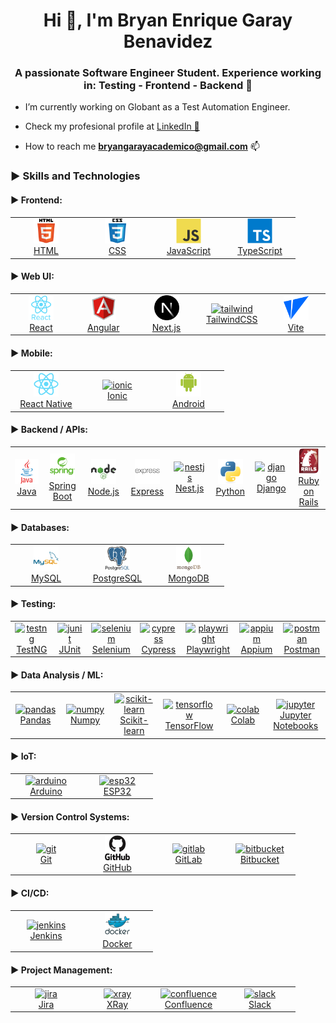 <h1 align="center">Hi 👋, I'm Bryan Enrique Garay Benavidez</h1>
<h3 align="center">A passionate Software Engineer Student. Experience working in: Testing - Frontend - Backend  🚀
</h3>

- I’m currently working on Globant as a Test Automation Engineer.

- Check my profesional profile at <a href="https://www.linkedin.com/in/bg99astro/" target="blank" rel="nofollow">LinkedIn 💼</a> 

- How to reach me **bryangarayacademico@gmail.com** 📫 

<h3 align="left">▶ Skills and Technologies</h3>

<h4 align="left">▶ Frontend:</h4>
<table>
  <tr>
    <td align="center" width="100">
      <a href="https://www.w3.org/html/" target="_blank" rel="nofollow">
        <img src="https://raw.githubusercontent.com/devicons/devicon/master/icons/html5/html5-original-wordmark.svg" alt="html5" width="40" height="40"/><br />
        HTML
      </a>
    </td>
    <td align="center" width="100">
      <a href="https://www.w3schools.com/css/" target="_blank" rel="nofollow">
        <img src="https://raw.githubusercontent.com/devicons/devicon/master/icons/css3/css3-original-wordmark.svg" alt="css3" width="40" height="40"/><br />
        CSS
      </a>
    </td>
    <td align="center" width="100">
      <a href="https://www.javascript.com/" target="_blank" rel="nofollow">
        <img src="https://raw.githubusercontent.com/devicons/devicon/master/icons/javascript/javascript-original.svg" alt="javascript" width="40" height="40"/><br />
        JavaScript
      </a>
    </td>
    <td align="center" width="100">
      <a href="https://www.typescriptlang.org/" target="_blank" rel="nofollow">
        <img src="https://raw.githubusercontent.com/devicons/devicon/master/icons/typescript/typescript-original.svg" alt="typescript" width="40" height="40"/><br />
        TypeScript
      </a>
    </td>
  </tr>
</table>

<h4 align="left">▶ Web UI:</h4>
<table>
  <tr>
    <td align="center" width="100">
      <a href="https://reactjs.org/" target="_blank" rel="nofollow">
        <img src="https://raw.githubusercontent.com/devicons/devicon/master/icons/react/react-original-wordmark.svg" alt="react" width="40" height="40"/><br />
        React
      </a>
    </td>
    <td align="center" width="100">
      <a href="https://angular.io/" target="_blank" rel="nofollow">
        <img src="https://raw.githubusercontent.com/devicons/devicon/master/icons/angularjs/angularjs-original.svg" alt="angular" width="40" height="40"/><br />
        Angular
      </a>
    </td>
    <td align="center" width="100">
      <a href="https://nextjs.org/" target="_blank" rel="nofollow">
        <img src="https://github.com/devicons/devicon/raw/master/icons/nextjs/nextjs-original.svg" alt="nextjs" width="40" height="40"/><br />
        Next.js
      </a>
    </td>
    <td align="center" width="100">
      <a href="https://tailwindcss.com/" target="_blank" rel="nofollow">
        <img src="https://www.vectorlogo.zone/logos/tailwindcss/tailwindcss-icon.svg" alt="tailwind" width="40" height="40"/><br />
        TailwindCSS
      </a>
    </td>
    <td align="center" width="100">
      <a href="https://vitejs.dev/" target="_blank" rel="nofollow">
        <img src="https://raw.githubusercontent.com/devicons/devicon/master/icons/vite/vite-original.svg" alt="vite" width="40" height="40"/><br />
        Vite
      </a>
    </td>
  </tr>
</table>

<h4 align="left">▶ Mobile:</h4>
<table>
  <tr>
    <td align="center" width="100">
      <a href="https://reactnative.dev/" target="_blank" rel="nofollow">
        <img src="https://raw.githubusercontent.com/devicons/devicon/master/icons/react/react-original.svg" alt="react native" width="40" height="40"/><br />
        React Native
      </a>
    </td>
    <td align="center" width="100">
      <a href="https://ionicframework.com/" target="_blank" rel="nofollow">
        <img src="https://upload.wikimedia.org/wikipedia/commons/d/d1/Ionic_Logo.svg" alt="ionic" width="40" height="40"/><br />
        Ionic
      </a>
    </td>
    <td align="center" width="100">
      <a href="https://www.android.com/" target="_blank" rel="nofollow">
        <img src="https://raw.githubusercontent.com/devicons/devicon/master/icons/android/android-original-wordmark.svg" alt="android" width="40" height="40"/><br />
        Android
      </a>
    </td>
  </tr>
</table>

<h4 align="left">▶ Backend / APIs:</h4>
<table>
  <tr>
    <td align="center" width="100">
      <a href="https://www.java.com/" target="_blank" rel="nofollow">
        <img src="https://raw.githubusercontent.com/devicons/devicon/master/icons/java/java-original-wordmark.svg" alt="java" width="40" height="40"/><br />
        Java
      </a>
    </td>
    <td align="center" width="100">
      <a href="https://spring.io/projects/spring-boot" target="_blank" rel="nofollow">
        <img src="https://raw.githubusercontent.com/devicons/devicon/master/icons/spring/spring-original-wordmark.svg" alt="spring boot" width="40" height="40"/><br />
        Spring Boot
      </a>
    </td>
    <td align="center" width="100">
      <a href="https://nodejs.org" target="_blank" rel="nofollow">
        <img src="https://raw.githubusercontent.com/devicons/devicon/master/icons/nodejs/nodejs-original-wordmark.svg" alt="nodejs" width="40" height="40"/><br />
        Node.js
      </a>
    </td>
    <td align="center" width="100">
      <a href="https://expressjs.com/" target="_blank" rel="nofollow">
        <img src="https://raw.githubusercontent.com/devicons/devicon/master/icons/express/express-original-wordmark.svg" alt="express" width="40" height="40"/><br />
        Express
      </a>
    </td>
    <td align="center" width="100">
      <a href="https://nestjs.com/" target="_blank" rel="nofollow">
        <img src="https://nestjs.com/logo-small-gradient.76616405.svg" alt="nestjs" width="40" height="40"/><br />
        Nest.js
      </a>
    </td>
    <td align="center" width="100">
      <a href="https://www.python.org/" target="_blank" rel="nofollow">
        <img src="https://raw.githubusercontent.com/devicons/devicon/master/icons/python/python-original.svg" alt="python" width="40" height="40"/><br />
        Python
      </a>
    </td>
    <td align="center" width="100">
      <a href="https://www.djangoproject.com/" target="_blank" rel="nofollow">
        <img src="https://github.com/rahuldkjain/github-profile-readme-generator/blob/master/src/images/icons/Framework/django.svg" alt="django" width="40" height="40"/><br />
        Django
      </a>
    </td>
    <td align="center" width="100">
      <a href="https://rubyonrails.org/" target="_blank" rel="nofollow">
        <img src="https://raw.githubusercontent.com/devicons/devicon/master/icons/rails/rails-original-wordmark.svg" alt="ruby on rails" width="40" height="40"/><br />
        Ruby on Rails
      </a>
    </td>
  </tr>
</table>

<h4 align="left">▶ Databases:</h4>
<table>
  <tr>
    <td align="center" width="100">
      <a href="https://www.mysql.com/" target="_blank" rel="nofollow">
        <img src="https://raw.githubusercontent.com/devicons/devicon/master/icons/mysql/mysql-original-wordmark.svg" alt="mysql" width="40" height="40"/><br />
        MySQL
      </a>
    </td>
    <td align="center" width="100">
      <a href="https://www.postgresql.org/" target="_blank" rel="nofollow">
        <img src="https://raw.githubusercontent.com/devicons/devicon/master/icons/postgresql/postgresql-original-wordmark.svg" alt="postgresql" width="40" height="40"/><br />
        PostgreSQL
      </a>
    </td>
    <td align="center" width="100">
      <a href="https://www.mongodb.com/" target="_blank" rel="nofollow">
        <img src="https://raw.githubusercontent.com/devicons/devicon/master/icons/mongodb/mongodb-original-wordmark.svg" alt="mongodb" width="40" height="40"/><br />
        MongoDB
      </a>
    </td>
  </tr>
</table>

<h4 align="left">▶ Testing:</h4>
<table>
  <tr>
    <td align="center" width="100">
      <a href="https://testng.org/doc/" target="_blank" rel="nofollow">
        <img src="https://avatars.githubusercontent.com/u/19369327?s=280&v=4" alt="testng" width="40" height="40"/><br />
        TestNG
      </a>
    </td>
    <td align="center" width="100">
      <a href="https://junit.org/junit5/" target="_blank" rel="nofollow">
        <img src="https://avatars.githubusercontent.com/u/23334362?s=280&v=4" alt="junit" width="40" height="40"/><br />
        JUnit
      </a>
    </td>
    <td align="center" width="100">
      <a href="https://www.selenium.dev/" target="_blank" rel="nofollow">
        <img src="https://github.com/rahuldkjain/github-profile-readme-generator/blob/master/src/images/icons/Testing/selenium.svg" alt="selenium" width="40" height="40"/><br />
        Selenium
      </a>
    </td>
    <td align="center" width="100">
      <a href="https://www.cypress.io/" target="_blank" rel="nofollow">
        <img src="https://github.com/rahuldkjain/github-profile-readme-generator/blob/master/src/images/icons/Testing/cypress.svg" alt="cypress" width="40" height="40"/><br />
        Cypress
      </a>
    </td>
    <td align="center" width="100">
      <a href="https://playwright.dev/" target="_blank" rel="nofollow">
        <img src="https://playwright.dev/img/playwright-logo.svg" alt="playwright" width="40" height="40"/><br />
        Playwright
      </a>
    </td>
    <td align="center" width="100">
      <a href="https://appium.io/" target="_blank" rel="nofollow">
        <img src="https://appium.io/docs/en/latest/assets/images/appium-logo-horiz.png" alt="appium" width="40" height="40"/><br />
        Appium
      </a>
    </td>
    <td align="center" width="100">
      <a href="https://www.postman.com/" target="_blank" rel="nofollow">
        <img src="https://www.vectorlogo.zone/logos/getpostman/getpostman-icon.svg" alt="postman" width="40" height="40"/><br />
        Postman
      </a>
    </td>
  </tr>
</table>

<h4 align="left">▶ Data Analysis / ML:</h4>
<table>
  <tr>
    <td align="center" width="100">
      <a href="https://pandas.pydata.org/" target="_blank" rel="nofollow">
        <img src="https://pandas.pydata.org/static/img/pandas_white.svg" alt="pandas" width="40" height="40"/><br />
        Pandas
      </a>
    </td>
    <td align="center" width="100">
      <a href="https://numpy.org/" target="_blank" rel="nofollow">
        <img src="https://numpy.org/images/logo.svg" alt="numpy" width="40" height="40"/><br />
        Numpy
      </a>
    </td>
    <td align="center" width="100">
      <a href="https://scikit-learn.org/" target="_blank" rel="nofollow">
        <img src="https://upload.wikimedia.org/wikipedia/commons/0/05/Scikit_learn_logo_small.svg" alt="scikit-learn" width="40" height="40"/><br />
        Scikit-learn
      </a>
    </td>
    <td align="center" width="100">
      <a href="https://www.tensorflow.org/" target="_blank" rel="nofollow">
        <img src="https://upload.wikimedia.org/wikipedia/commons/2/2d/Tensorflow_logo.svg" alt="tensorflow" width="40" height="40"/><br />
        TensorFlow
      </a>
    </td>
    <td align="center" width="100">
      <a href="https://colab.research.google.com/" target="_blank" rel="nofollow">
        <img src="https://upload.wikimedia.org/wikipedia/commons/d/d0/Google_Colaboratory_SVG_Logo.svg" alt="colab" width="40" height="40"/><br />
        Colab
      </a>
    </td>
    <td align="center" width="100">
      <a href="https://jupyter.org/" target="_blank" rel="nofollow">
        <img src="https://upload.wikimedia.org/wikipedia/commons/3/38/Jupyter_logo.svg" alt="jupyter" width="40" height="40"/><br />
        Jupyter Notebooks
      </a>
    </td>
  </tr>
</table>

<h4 align="left">▶ IoT:</h4>
<table>
  <tr>
    <td align="center" width="100">
      <a href="https://www.arduino.cc/" target="_blank" rel="nofollow">
        <img src="https://upload.wikimedia.org/wikipedia/commons/8/87/Arduino_Logo.svg" alt="arduino" width="40" height="40"/><br />
        Arduino
      </a>
    </td>
    <td align="center" width="100">
      <a href="https://www.espressif.com/en/products/socs/esp32" target="_blank" rel="nofollow">
        <img src="https://www.espressif.com/sites/all/themes/espressif/logo-black.svg" alt="esp32" width="40" height="40"/><br />
        ESP32
      </a>
    </td>
  </tr>
</table>

<h4 align="left">▶ Version Control Systems:</h4>
<table>
  <tr>
    <td align="center" width="100">
      <a href="https://git-scm.com/" target="_blank" rel="nofollow">
        <img src="https://www.vectorlogo.zone/logos/git-scm/git-scm-icon.svg" alt="git" width="40" height="40"/><br />
        Git
      </a>
    </td>
    <td align="center" width="100">
      <a href="https://github.com/" target="_blank" rel="nofollow">
        <img src="https://raw.githubusercontent.com/devicons/devicon/master/icons/github/github-original-wordmark.svg" alt="github" width="40" height="40"/><br />
        GitHub
      </a>
    </td>
    <td align="center" width="100">
      <a href="https://gitlab.com/" target="_blank" rel="nofollow">
        <img src="https://upload.wikimedia.org/wikipedia/commons/e/e1/GitLab_logo.svg" alt="gitlab" width="40" height="40"/><br />
        GitLab
      </a>
    </td>
    <td align="center" width="100">
      <a href="https://bitbucket.org/" target="_blank" rel="nofollow">
        <img src="https://www.vectorlogo.zone/logos/bitbucket/bitbucket-icon.svg" alt="bitbucket" width="40" height="40"/><br />
        Bitbucket
      </a>
    </td>
  </tr>
</table>

<h4 align="left">▶ CI/CD:</h4>
<table>
  <tr>
    <td align="center" width="100">
      <a href="https://www.jenkins.io/" target="_blank" rel="nofollow">
        <img src="https://www.vectorlogo.zone/logos/jenkins/jenkins-icon.svg" alt="jenkins" width="40" height="40"/><br />
        Jenkins
      </a>
    </td>
    <td align="center" width="100">
      <a href="https://www.docker.com/" target="_blank" rel="nofollow">
        <img src="https://raw.githubusercontent.com/devicons/devicon/master/icons/docker/docker-original-wordmark.svg" alt="docker" width="40" height="40"/><br />
        Docker
      </a>
    </td>
  </tr>
</table>

<h4 align="left">▶ Project Management:</h4>
<table>
  <tr>
    <td align="center" width="100">
      <a href="https://www.atlassian.com/software/jira" target="_blank" rel="nofollow">
        <img src="https://www.vectorlogo.zone/logos/atlassian_jira/atlassian_jira-icon.svg" alt="jira" width="40" height="40"/><br />
        Jira
      </a>
    </td>
    <td align="center" width="100">
      <a href="https://www.atlassian.com/software/xray" target="_blank" rel="nofollow">
        <img src="https://marketplace.atlassian.com/files/11638493-3ff7-4f84-9f2d-cd10d8a599dc" alt="xray" width="40" height="40"/><br />
        XRay
      </a>
    </td>
    <td align="center" width="100">
      <a href="https://www.atlassian.com/software/confluence" target="_blank" rel="nofollow">
        <img src="https://logos-world.net/wp-content/uploads/2023/11/Confluence-Emblem.png" alt="confluence" width="40" height="40"/><br />
        Confluence
      </a>
    </td>
    <td align="center" width="100">
      <a href="https://slack.com/" target="_blank" rel="nofollow">
        <img src="https://upload.wikimedia.org/wikipedia/commons/7/76/Slack_Icon.png" alt="slack" width="40" height="40"/><br />
        Slack
      </a>
    </td>
  </tr>
</table>
